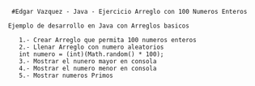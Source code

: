 

      #Edgar Vazquez - Java - Ejercicio Arreglo con 100 Numeros Enteros
      
     Ejemplo de desarrollo en Java con Arreglos basicos
      
        1.- Crear Arreglo que permita 100 numeros enteros
        2.- Llenar Arreglo con numero aleatorios
        int numero = (int)(Math.random() * 100);
        3.- Mostrar el nunero mayor en consola
        4.- Mostrar el numero menor en consola
        5.- Mostrar numeros Primos

